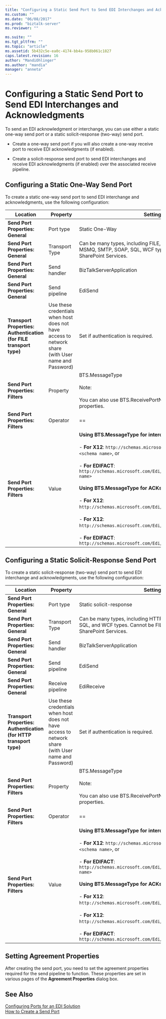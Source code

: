 ```yaml
---
title: "Configuring a Static Send Port to Send EDI Interchanges and Acknowledgments | Microsoft Docs"
ms.custom: ""
ms.date: "06/08/2017"
ms.prod: "biztalk-server"
ms.reviewer: ""

ms.suite: ""
ms.tgt_pltfrm: ""
ms.topic: "article"
ms.assetid: 5b432c5e-ea0c-4174-bb4a-958b061c1827
caps.latest.revision: 16
author: "MandiOhlinger"
ms.author: "mandia"
manager: "anneta"
---
```

# Configuring a Static Send Port to Send EDI Interchanges and Acknowledgments
To send an EDI acknowledgment or interchange, you can use either a static one-way send port or a static solicit-response (two-way) send port.  
  
-   Create a one-way send port if you will also create a one-way receive port to receive EDI acknowledgments (if enabled).  
  
-   Create a solicit-response send port to send EDI interchanges and receive EDI acknowledgments (if enabled) over the associated receive pipeline.  
  
## Configuring a Static One-Way Send Port  
 To create a static one-way send port to send EDI interchange and acknowledgments, use the following configuration:  
  
|Location|Property|Setting|  
|--------------|--------------|-------------|  
|**Send Port Properties: General**|Port type|Static One-Way|  
|**Send Port Properties: General**|Transport Type|Can be many types, including FILE, FTP, HTTP, MQSeries, MSMQ, SMTP, SOAP, SQL, WCF types, and Windows SharePoint Services.|  
|**Send Port Properties: General**|Send handler|BizTalkServerApplication|  
|**Send Port Properties: General**|Send pipeline|EdiSend|  
|**Transport Properties: Authentication (for FILE transport type)**|Use these credentials when host does not have access to network share (with User name and Password)|Set if authentication is required.|  
|**Send Port Properties: Filters**|Property|BTS.MessageType<br /><br /> Note:<br /><br /> You can also use BTS.ReceivePortName or other promoted properties.|  
|**Send Port Properties: Filters**|Operator|==|  
|**Send Port Properties: Filters**|Value|**Using BTS.MessageType for interchanges:**<br /><br /> - **For X12**: `http://schemas.microsoft.com/Edi/X12/2006#<schema name>`, or<br /><br /> - **For EDIFACT**: `http://schemas.microsoft.com/Edi/Edifact/2006#<schema name>`<br /><br /> **Using BTS.MessageType for ACKs**:<br /><br /> -                     **For X12**: `http://schemas.microsoft.com/Edi/X12#X12_997_Root`, or<br /><br /> -                     **For X12**: `http://schemas.microsoft.com/Edi/X12#X12_TA1_Root`, or<br /><br /> -                     **For EDIFACT**: `http://schemas.microsoft.com/Edi/Edifact#Efact_Contrl_Root`|  
  
## Configuring a Static Solicit-Response Send Port  
 To create a static solicit-response (two-way) send port to send EDI interchange and acknowledgments, use the following configuration:  
  
|Location|Property|Setting|  
|--------------|--------------|-------------|  
|**Send Port Properties: General**|Port type|Static solicit-response|  
|**Send Port Properties: General**|Transport Type|Can be many types, including HTTP, MQSeries, MSMQ, SOAP, SQL, and WCF types. Cannot be FILE, FTP, SMTP, or Windows SharePoint Services.|  
|**Send Port Properties: General**|Send handler|BizTalkServerApplication|  
|**Send Port Properties: General**|Send pipeline|EdiSend|  
|**Send Port Properties: General**|Receive pipeline|EdiReceive|  
|**Transport Properties: Authentication (for HTTP transport type)**|Use these credentials when host does not have access to network share (with User name and Password)|Set if authentication is required.|  
|**Send Port Properties: Filters**|Property|BTS.MessageType<br /><br /> Note:<br /><br /> You can also use BTS.ReceivePortName or other promoted properties.|  
|**Send Port Properties: Filters**|Operator|==|  
|**Send Port Properties: Filters**|Value|**Using BTS.MessageType for interchanges:**<br /><br /> -                     **For X12**: `http://schemas.microsoft.com/Edi/X12/2006#<schema name>`, or<br /><br /> -                     **For EDIFACT**: `http://schemas.microsoft.com/Edi/Edifact/2006#<schema name>`<br /><br /> **Using BTS.MessageType for ACKs**:<br /><br /> -                     **For X12**: `http://schemas.microsoft.com/Edi/X12#X12_997_Root`, or<br /><br /> -                     **For X12**: `http://schemas.microsoft.com/Edi/X12#X12_TA1_Root`, or<br /><br /> -                     **For EDIFACT**: `http://schemas.microsoft.com/Edi/Edifact#Efact_Contrl_Root`|  
  
## Setting Agreement Properties  
 After creating the send port, you need to set the agreement properties required for the send pipeline to function. These properties are set in various pages of the **Agreement Properties** dialog box.  
  
## See Also  
 [Configuring Ports for an EDI Solution](../core/configuring-ports-for-an-edi-solution.md)   
 [How to Create a Send Port](../core/how-to-create-a-send-port2.md)